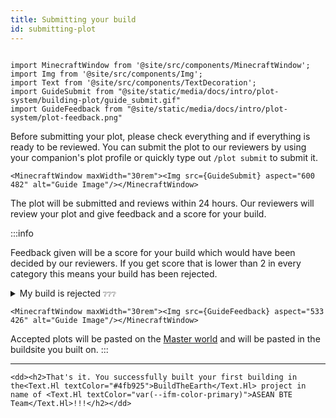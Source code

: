 ```yaml
---
title: Submitting your build
id: submitting-plot
---
```

```mdx-code-block

import MinecraftWindow from '@site/src/components/MinecraftWindow';
import Img from '@site/src/components/Img';
import Text from '@site/src/components/TextDecoration';
import GuideSubmit from "@site/static/media/docs/intro/plot-system/building-plot/guide_submit.gif"
import GuideFeedback from "@site/static/media/docs/intro/plot-system/plot-feedback.png"

```

Before submitting your plot, please check everything and if everything is ready to be reviewed. You can submit the plot to our reviewers by using your companion's plot profile or quickly type out `/plot submit` to submit it.

```mdx-code-block
<MinecraftWindow maxWidth="30rem"><Img src={GuideSubmit} aspect="600 482" alt="Guide Image"/></MinecraftWindow>
```

The plot will be submitted and reviews within 24 hours. Our reviewers will review your plot and give feedback and a score for your build.

:::info

Feedback given will be a score for your build which would have been decided by our reviewers.
If you get score that is lower than 2 in every category this means your build has been rejected.

<details>
<summary>My build is rejected <small>❔❔❔</small></summary> 
Don't worry, everyone makes mistakes. Go back to your plot and you'll see improvement message from the reviewer to help you fix it.
Submit your plot again with your improvement and you'll suddenly get approved by our member!
</details>

```mdx-code-block
<MinecraftWindow maxWidth="30rem"><Img src={GuideFeedback} aspect="533 426" alt="Guide Image"/></MinecraftWindow>
```

Accepted plots will be pasted on the [Master world](../../visiting#1-master-server) and will be pasted in the buildsite you built on.
:::

---

```mdx-code-block
<dd><h2>That's it. You successfully built your first building in the<Text.Hl textColor="#4fb925">BuildTheEarth</Text.Hl> project in name of <Text.Hl textColor="var(--ifm-color-primary)">ASEAN BTE Team</Text.Hl>!!!</h2></dd>
```